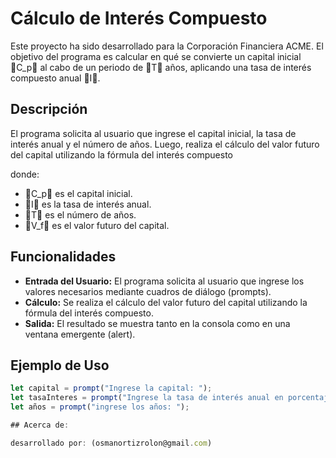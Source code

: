 # Cálculo de Interés Compuesto

Este proyecto ha sido desarrollado para la Corporación Financiera ACME. El objetivo del programa es calcular en qué se convierte un capital inicial C_p al cabo de un periodo de T años, aplicando una tasa de interés compuesto anual I.

## Descripción

El programa solicita al usuario que ingrese el capital inicial, la tasa de interés anual y el número de años. Luego, realiza el cálculo del valor futuro del capital utilizando la fórmula del interés compuesto

donde:
- C_p es el capital inicial.
- I es la tasa de interés anual.
- T es el número de años.
- V_f es el valor futuro del capital.

## Funcionalidades

- **Entrada del Usuario:** El programa solicita al usuario que ingrese los valores necesarios mediante cuadros de diálogo (prompts).
- **Cálculo:** Se realiza el cálculo del valor futuro del capital utilizando la fórmula del interés compuesto.
- **Salida:** El resultado se muestra tanto en la consola como en una ventana emergente (alert).

## Ejemplo de Uso

```javascript
let capital = prompt("Ingrese la capital: ");
let tasaInteres = prompt("Ingrese la tasa de interés anual en porcentaje: ");
let años = prompt("ingrese los años: ");

## Acerca de: 

desarrollado por: (osmanortizrolon@gmail.com)
